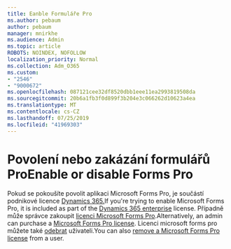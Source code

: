 ```yaml
---
title: Eanble Formuláře Pro
ms.author: pebaum
author: pebaum
manager: mnirkhe
ms.audience: Admin
ms.topic: article
ROBOTS: NOINDEX, NOFOLLOW
localization_priority: Normal
ms.collection: Adm_O365
ms.custom:
- "2546"
- "9000672"
ms.openlocfilehash: 087121cee32df8520dbb1eee11ea2993819508da
ms.sourcegitcommit: 20b6a1fb3f0d899f3b204e3c066262d10623a4ea
ms.translationtype: MT
ms.contentlocale: cs-CZ
ms.lasthandoff: 07/25/2019
ms.locfileid: "41969303"
---
```

# <a name="enable-or-disable-forms-pro"></a><span data-ttu-id="90454-102">Povolení nebo zakázání formulářů Pro</span><span class="sxs-lookup"><span data-stu-id="90454-102">Enable or disable Forms Pro</span></span>

<span data-ttu-id="90454-103">Pokud se pokoušíte povolit aplikaci Microsoft Forms Pro, je součástí podnikové licence [Dynamics 365.](https://docs.microsoft.com/forms-pro/purchase#purchase-microsoft-forms-pro-for-users-in-a-dynamics-365-tenant)</span><span class="sxs-lookup"><span data-stu-id="90454-103">If you're trying to enable Microsoft Forms Pro, it is included as part of the [Dynamics 365 enterprise](https://docs.microsoft.com/forms-pro/purchase#purchase-microsoft-forms-pro-for-users-in-a-dynamics-365-tenant) license.</span></span> <span data-ttu-id="90454-104">Případně může správce zakoupit [licenci Microsoft Forms Pro](https://docs.microsoft.com/forms-pro/purchase#purchase-microsoft-forms-pro-for-users-in-a-dynamics-365-tenant).</span><span class="sxs-lookup"><span data-stu-id="90454-104">Alternatively, an admin can purchase a [Microsoft Forms Pro license](https://docs.microsoft.com/forms-pro/purchase#purchase-microsoft-forms-pro-for-users-in-a-dynamics-365-tenant).</span></span> <span data-ttu-id="90454-105">Licenci microsoft forms pro můžete také [odebrat](https://docs.microsoft.com/forms-pro/purchase#disable-microsoft-forms-pro-for-a-user-1) uživateli.</span><span class="sxs-lookup"><span data-stu-id="90454-105">You can also [remove a Microsoft Forms Pro license](https://docs.microsoft.com/forms-pro/purchase#disable-microsoft-forms-pro-for-a-user-1) from a user.</span></span>